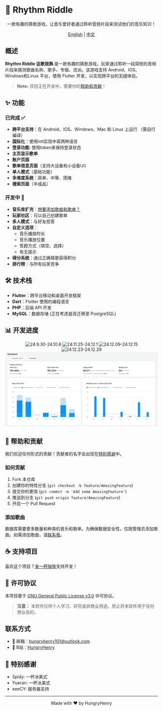# 🎵 Rhythm Riddle

<div align="center">

一款有趣的猜歌游戏，让音乐爱好者通过聆听音频片段来测试他们的音乐知识！

[English](README_EN.md) | [中文](#概述)

</div>

## 概述

**Rhythm Riddle 这歌我熟** 是一款有趣的猜歌游戏，玩家通过聆听一段简短的音频片段来猜测歌曲名称、歌手、专辑、流派。该游戏支持 Android、IOS、Windows和Linux 平台，使用 Flutter 开发，以实现跨平台的无缝体验。

> **Note:** 项目正在开发中，需要你的[帮助和贡献](#帮助和贡献)！

## ✨ 功能

### 已完成 ✅
- **跨平台支持**：在 Android、IOS、Windows、Mac 和 Linux 上运行 （需自行编译）
- **国际化**：使用intl实现中英两种语言
- **登录功能**: 使用token来保持登录状态
- **主页显示歌单**
- **账户页面**
- **歌单信息页面**（支持大设备和小设备UI）
- **单人模式**（基础功能）
- **多难度系统**：简单、中等、困难
- **搜索页面**（半成品）

### 开发中 🚧
- **音乐库扩充**：[想要添加歌曲和歌单？](#更多歌曲和歌单)
- **玩家社区**：可以自己创建歌单
- **多人模式**：与好友抢答
- **自定义选项**：
  - 音乐播放时长
  - 音乐播放位置
  - 答题方式（填空、选择）
  - 有无提示
- **得分系统**：通过正确猜歌获得积分
- **排行榜**：与所有玩家竞争

## 🛠️ 技术栈

- **Flutter**：跨平台移动和桌面开发框架
- **Dart**：Flutter 使用的编程语言
- **PHP**：后端 API 开发
- **MySQL**：数据存储 (正在考虑是否迁移至 PostgreSQL)

## 📊 开发进度

<div align="center">

![24.9.30-24.10.6](img_for_readme/24.9.30-24.10.6.png)
![24.11.25-24.12.1](img_for_readme/24.11.25-24.12.1.png)
![24.12.09-24.12.15](img_for_readme/24.12.09-24.12.15.png)
![24.12.23-24.12.29](img_for_readme/24.12.23-24.12.29.png)
![25.5.09-25.5.15](img_for_readme/25.5.09-25.5.15.png)

</div>

## 🤝 帮助和贡献

我们欢迎任何形式的贡献！贡献者的名字会出现在[特别感谢](#特别感谢)中。

### 如何贡献
1. Fork 本仓库
2. 创建你的特性分支 (`git checkout -b feature/AmazingFeature`)
3. 提交你的更改 (`git commit -m 'Add some AmazingFeature'`)
4. 推送到分支 (`git push origin feature/AmazingFeature`)
5. 开启一个 Pull Request

### 添加歌曲
数据库需要更多数量和种类的音乐和歌单。为确保数据安全性，仅限管理员添加歌曲。如需添加歌曲，请[联系我](#联系方式)。

## ☕ 支持项目

喜欢这个项目？[来一杯咖啡](http://hungryhenry.xyz/reward.html)支持开发！

## 📄 许可协议

本项目基于 [GNU General Public License v3.0](LICENSE) 许可协议。

> **注意：** 本软件仅供个人学习、研究或非商业用途。禁止将本软件用于任何商业目的。

## 联系方式

- 📧 邮箱：[hungryhenry101@outlook.com](mailto:hungryhenry101@outlook.com)
- 🎥 B站：[HungryHenry](https://space.bilibili.com/672872726)

## 🙏 特别感谢

- Spidy: 一杯冰美式
- Yueran: 一杯冰美式
- eeeCY: 服务器支持

---

<div align="center">
Made with ❤️ by HungryHenry
</div>